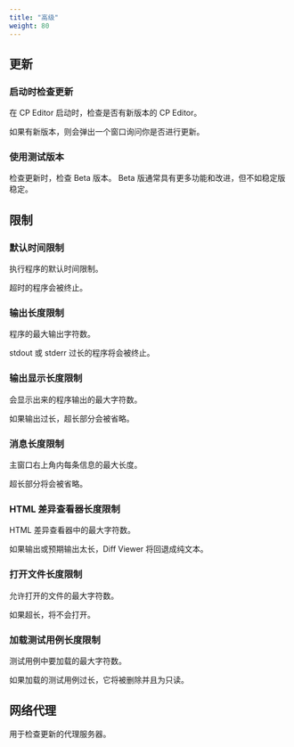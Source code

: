 ```yaml
---
title: "高级"
weight: 80
---
```


## 更新

### 启动时检查更新

在 CP Editor 启动时，检查是否有新版本的 CP Editor。

如果有新版本，则会弹出一个窗口询问你是否进行更新。

### 使用测试版本

检查更新时，检查 Beta 版本。 Beta 版通常具有更多功能和改进，但不如稳定版稳定。

## 限制

### 默认时间限制

执行程序的默认时间限制。

超时的程序会被终止。

### 输出长度限制

程序的最大输出字符数。

stdout 或 stderr 过长的程序将会被终止。

### 输出显示长度限制

会显示出来的程序输出的最大字符数。

如果输出过长，超长部分会被省略。

### 消息长度限制

主窗口右上角内每条信息的最大长度。

超长部分将会被省略。

### HTML 差异查看器长度限制

HTML 差异查看器中的最大字符数。

如果输出或预期输出太长，Diff Viewer 将回退成纯文本。

### 打开文件长度限制

允许打开的文件的最大字符数。

如果超长，将不会打开。

### 加载测试用例长度限制

测试用例中要加载的最大字符数。

如果加载的测试用例过长，它将被删除并且为只读。

## 网络代理

用于检查更新的代理服务器。
